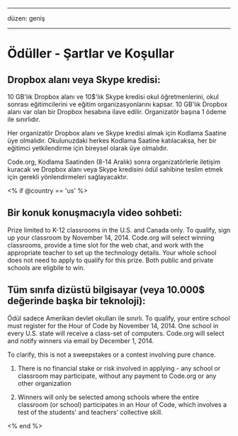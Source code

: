 * * *

düzen: geniş

* * *

# Ödüller - Şartlar ve Koşullar

## Dropbox alanı veya Skype kredisi:

10 GB'lık Dropbox alanı ve 10$'lık Skype kredisi okul öğretmenlerini, okul sonrası eğitimcilerini ve eğitim organizasyonlarını kapsar. 10 GB'lık Dropbox alanı var olan bir Dropbox hesabına ilave edilir. Organizatör başına 1 ödeme ile sınırlıdır.

Her organizatör Dropbox alanı ve Skype kredisi almak için Kodlama Saatine üye olmalıdır. Okulunuzdaki herkes Kodlama Saatine katılacaksa, her bir eğitimci yetkilendirme için bireysel olarak üye olmalıdır.

Code.org, Kodlama Saatinden (8-14 Aralık) sonra organizatörlerle iletişim kuracak ve Dropbox alanı veya Skype kredisini ödül sahibine teslim etmek için gerekli yönlendirmeleri sağlayacaktır.

<% if @country == 'us' %>

## Bir konuk konuşmacıyla video sohbeti:

Prize limited to K-12 classrooms in the U.S. and Canada only. To qualify, sign up your classroom by November 14, 2014. Code.org will select winning classrooms, provide a time slot for the web chat, and work with the appropriate teacher to set up the technology details. Your whole school does not need to apply to qualify for this prize. Both public and private schools are eligbile to win.

## Tüm sınıfa dizüstü bilgisayar (veya 10.000$ değerinde başka bir teknoloji):

Ödül sadece Amerikan devlet okulları ile sınırlı. To qualify, your entire school must register for the Hour of Code by November 14, 2014. One school in every U.S. state will receive a class-set of computers. Code.org will select and notify winners via email by December 1, 2014.

To clarify, this is not a sweepstakes or a contest involving pure chance.

1) There is no financial stake or risk involved in applying - any school or classroom may participate, without any payment to Code.org or any other organization

2) Winners will only be selected among schools where the entire classroom (or school) participates in an Hour of Code, which involves a test of the students' and teachers' collective skill.

<% end %>